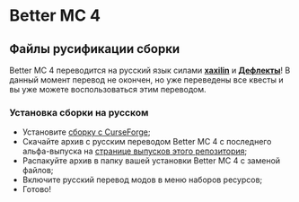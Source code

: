 # Better MC 4

## Файлы русификации сборки

Better MC 4 переводится на русский язык силами [**xaxilin**](https://steamcommunity.com/id/xaxilin/) и [**Дефлекты**](https://github.com/RushanM)! В данный момент перевод не окончен, но уже переведены все квесты и вы уже можете воспользоваться этим переводом.

### Установка сборки на русском

* Установите [сборку с CurseForge](https://www.curseforge.com/minecraft/modpacks/better-mc-forge-bmc4);
* Скачайте архив с русским переводом Better MC 4 с последнего альфа-выпуска на [странице выпусков этого репозитория](https://github.com/RushanM/Minecraft-Mods-Russian-Translation/releases);
* Распакуйте архив в папку вашей установки Better MC 4 с заменой файлов;
* Включите русский перевод модов в меню наборов ресурсов;
* Готово!
